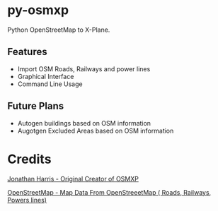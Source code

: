 # py-osmxp
Python OpenStreetMap to X-Plane.

## Features
- Import OSM Roads, Railways and power lines
- Graphical Interface
- Command Line Usage

## Future Plans
- Autogen buildings based on OSM information
- Augotgen Excluded Areas based on OSM information

# Credits
[Jonathan Harris - Original Creator of OSMXP](https://www.marginal.org.uk/x-planescenery/index.html)

[OpenStreetMap - Map Data From OpenStreeetMap ( Roads, Railways, Powers lines)](https://www.openstreetmap.org/copyright)